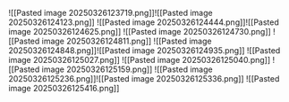 
![[Pasted image 20250326123719.png]]![[Pasted image 20250326124123.png]]
![[Pasted image 20250326124444.png]]![[Pasted image 20250326124625.png]]
![[Pasted image 20250326124730.png]]
![[Pasted image 20250326124811.png]]
![[Pasted image 20250326124848.png]]![[Pasted image 20250326124935.png]]
![[Pasted image 20250326125027.png]]
![[Pasted image 20250326125040.png]]
![[Pasted image 20250326125159.png]]
![[Pasted image 20250326125236.png]]![[Pasted image 20250326125336.png]]
![[Pasted image 20250326125416.png]]
